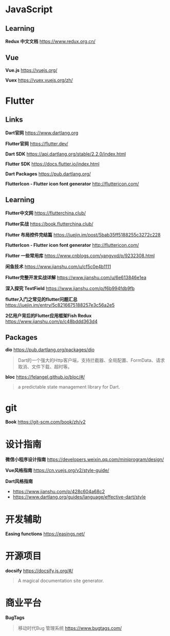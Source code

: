# JavaScript

## Learning

**Redux 中文文档**
https://www.redux.org.cn/

## Vue

**Vue.js**
https://vuejs.org/

**Vuex**
https://vuex.vuejs.org/zh/


# Flutter

## Links

**Dart官网**
https://www.dartlang.org

**Flutter官网**
https://flutter.dev/

**Dart SDK**
https://api.dartlang.org/stable/2.2.0/index.html

**Flutter SDK**
https://docs.flutter.io/index.html

**Dart Packages**
https://pub.dartlang.org/

**FlutterIcon - Flutter icon font generator**
http://fluttericon.com/

## Learning

**Flutter中文网**
https://flutterchina.club/

**Flutter实战**
https://book.flutterchina.club/

**Flutter 布局控件完结篇**
https://juejin.im/post/5bab35ff5188255c3272c228

**FlutterIcon - Flutter icon font generator**
http://fluttericon.com/

**Flutter 一些常用库**
https://www.cnblogs.com/yangyxd/p/9232308.html

**闲鱼技术**
https://www.jianshu.com/u/cf5c0e4b1111

**Flutter完整开发实战详解**
https://www.jianshu.com/u/6e613846e1ea

**深入探究 TextField**
https://www.jianshu.com/p/f6b994fdb9fb

**flutter入门之常见的flutter问题汇总**
https://juejin.im/entry/5c8216675188257e3c56a2e5

**2亿用户背后的Flutter应用框架Fish Redux**
https://www.jianshu.com/p/c48bddd363d4

## Packages

**dio**
https://pub.dartlang.org/packages/dio
> Dart的一个强大的Http客户端，支持拦截器、全局配置、FormData、请求取消、文件下载、超时等。

**bloc**
https://felangel.github.io/bloc/#/
> a predictable state management library for Dart.

# git

**Book**
https://git-scm.com/book/zh/v2


# 设计指南

**微信小程序设计指南**
https://developers.weixin.qq.com/miniprogram/design/

**Vue风格指南**
https://cn.vuejs.org/v2/style-guide/

**Dart风格指南**
- https://www.jianshu.com/p/428c604a68c2
- https://www.dartlang.org/guides/language/effective-dart/style

# 开发辅助

**Easing functions**
https://easings.net/

# 开源项目

**docsify**
https://docsify.js.org/#/
> A magical documentation site generator.

# 商业平台

**BugTags**
> 移动时代Bug 管理系统
https://www.bugtags.com/


